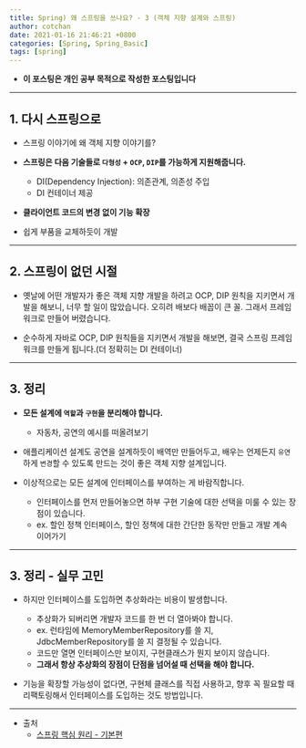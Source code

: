 ```yaml
---
title: Spring) 왜 스프링을 쓰나요? - 3 (객체 지향 설계와 스프링)
author: cotchan 
date: 2021-01-16 21:46:21 +0800 
categories: [Spring, Spring_Basic]
tags: [spring] 
---
```


+ **이 포스팅은 개인 공부 목적으로 작성한 포스팅입니다**

---

## 1. 다시 스프링으로

+ 스프링 이야기에 왜 객체 지향 이야기를?

+ **스프링은 다음 기술들로 `다형성` + `OCP`, `DIP`를 가능하게 지원해줍니다.**
  + DI(Dependency Injection): 의존관계, 의존성 주입
  + DI 컨테이너 제공

+ **클라이언트 코드의 변경 없이 기능 확장**
+ 쉽게 부품을 교체하듯이 개발

---

## 2. 스프링이 없던 시절

+ 옛날에 어떤 개발자가 좋은 객체 지향 개발을 하려고 OCP, DIP 원칙을 지키면서 개발을 해보니, 너무 할 일이 많았습니다. 오히려 배보다 배꼽이 큰 꼴. 그래서 프레임워크로 만들어 버렸습니다.

+ 순수하게 자바로 OCP, DIP 원칙들을 지키면서 개발을 해보면, 결국 스프링 프레임워크를 만들게 됩니다.(더 정확히는 DI 컨테이너)

---

## 3. 정리

+ **모든 설계에 `역할`과 `구현`을 분리해야 합니다.**
  + 자동차, 공연의 예시를 떠올려보기

+ 애플리케이션 설계도 공연을 설계하듯이 배역만 만들어두고, 배우는 언제든지 `유연`하게 `변경`할 수 있도록 만드는 것이 좋은 객체 지향 설계입니다.

+ 이상적으로는 모든 설계에 인터페이스를 부여하는 게 바람직합니다.
  + 인터페이스를 먼저 만들어놓으면 하부 구현 기술에 대한 선택을 미룰 수 있는 장점이 있습니다.
  + ex. 할인 정책 인터페이스, 할인 정책에 대한 간단한 동작만 만들고 개발 계속 이어가기

---

## 3. 정리 - 실무 고민

+ 하지만 인터페이스를 도입하면 추상화라는 비용이 발생합니다.
  + 추상화가 되버리면 개발자 코드를 한 번 더 열아봐야 합니다.
  + ex. 런타임에 MemoryMemberRepository를 쓸 지, JdbcMemberRepository를 쓸 지 결정될 수 있습니다.
  + 코드만 열면 인터페이스만 보이지, 구현클래스가 뭔지 보이지 않습니다.
  + **그래서 항상 추상화의 장점이 단점을 넘어설 때 선택을 해야 합니다.**

+ 기능을 확장할 가능성이 없다면, 구현체 클래스를 직접 사용하고, 향후 꼭 필요할 때 리팩토링해서 인터페이스를 도입하는 것도 방법입니다.



---

+ 출처
    + [스프링 핵심 원리 - 기본편](https://www.inflearn.com/course/%EC%8A%A4%ED%94%84%EB%A7%81-%ED%95%B5%EC%8B%AC-%EC%9B%90%EB%A6%AC-%EA%B8%B0%EB%B3%B8%ED%8E%B8/dashboard)
